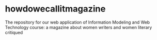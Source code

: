 # howdowecallitmagazine
The repository for our web application of Information Modeling and Web Technology course: a magazine about women writers and women literary critiqued 
